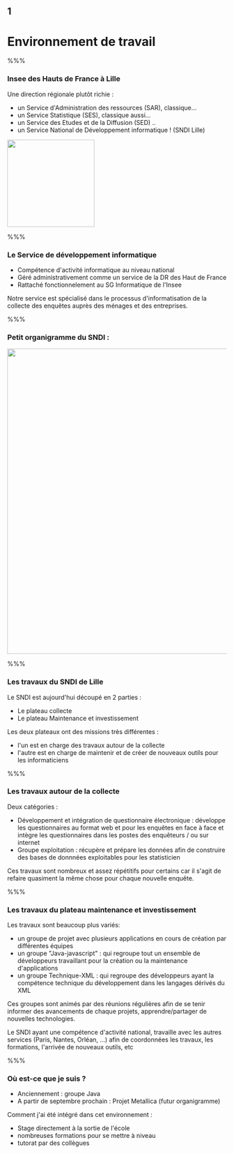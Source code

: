 <!-- .slide: data-background-image="images/ensai.png" data-background-size="600px" class="chapter" -->

## 1

<h1> Environnement de travail</h1>

%%%

<!-- .slide: class="slide" data-background-image="images/ensai.png" data-background-size="600px" -->

### Insee des Hauts de France à Lille

Une direction régionale plutôt richie :

- un Service d'Administration des ressources (SAR), classique...
- un Service Statistique (SES), classique aussi...
- un Service des Etudes et de la Diffusion (SED) ..
- un Service National de Développement informatique ! (SNDI Lille)

<div class="right">
	<img src="images/hauts-de-fr.png" width="200px" />
</div>

%%%

<!-- .slide: class="slide" data-background-image="images/ensai.png" data-background-size="600px" -->

### Le Service de développement informatique

- Compétence d'activité informatique au niveau national
- Géré administrativement comme un service de la DR des Haut de France
- Rattaché fonctionnelement au SG Informatique de l'Insee

Notre service est spécialisé dans le processus d'informatisation de la collecte des enquêtes auprès des ménages et des entreprises.

%%%

<!-- .slide: class="slide" data-background-image="images/ensai.png" data-background-size="600px" -->

### Petit organigramme du SNDI :

<div class="center">
	<img src="images/organigramme_old.jpg" width="700px" />
</div>

%%%

<!-- .slide: class="slide" data-background-image="images/ensai.png" data-background-size="600px" -->

### Les travaux du SNDI de Lille

Le SNDI est aujourd'hui découpé en 2 parties :

- Le plateau collecte
- Le plateau Maintenance et investissement

Les deux plateaux ont des missions très différentes :

- l'un est en charge des travaux autour de la collecte
- l'autre est en charge de maintenir et de créer de nouveaux outils pour les informaticiens

%%%

<!-- .slide: class="slide" data-background-image="images/ensai.png" data-background-size="600px" -->

### Les travaux autour de la collecte

Deux catégories :

- Développement et intégration de questionnaire électronique : développe les questionnaires au format web et pour les enquêtes en face à face et intègre les questionnaires dans les postes des enquêteurs / ou sur internet
- Groupe exploitation : récupère et prépare les données afin de construire des bases de donnnées exploitables pour les statisticien

Ces travaux sont nombreux et assez répétitifs pour certains car il s'agit de refaire quasiment la même chose pour chaque nouvelle enquête.

%%%

<!-- .slide: class="slide" data-background-image="images/ensai.png" data-background-size="600px" -->

### Les travaux du plateau maintenance et investissement

Les travaux sont beaucoup plus variés:

- un groupe de projet avec plusieurs applications en cours de création par différentes équipes
- un groupe "Java-javascript" : qui regroupe tout un ensemble de développeurs travaillant pour la création ou la maintenance d'applications
- un groupe Technique-XML : qui regroupe des développeurs ayant la compétence technique du développement dans les langages dérivés du XML

Ces groupes sont animés par des réunions régulières afin de se tenir informer des avancements de chaque projets, apprendre/partager de nouvelles technologies.

Le SNDI ayant une compétence d'activité national, travaille avec les autres services (Paris, Nantes, Orléan, ...) afin de coordonnées les travaux, les formations, l'arrivée de nouveaux outils, etc

%%%

<!-- .slide: class="slide" data-background-image="images/ensai.png" data-background-size="600px" -->

### Où est-ce que je suis ?

- Anciennement : groupe Java
- A partir de septembre prochain : Projet Metallica (futur organigramme)

Comment j'ai été intégré dans cet environnement :

- Stage directement à la sortie de l'école
- nombreuses formations pour se mettre à niveau
- tutorat par des collègues
